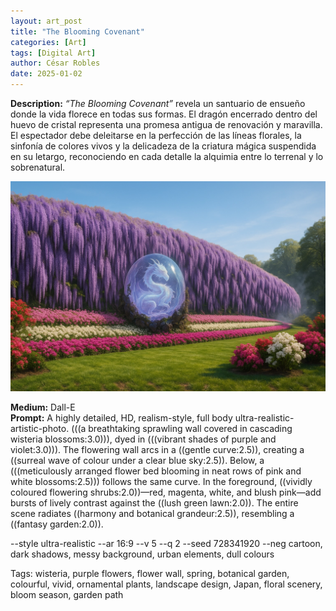 ```yaml
---
layout: art_post
title: "The Blooming Covenant"
categories: [Art]
tags: [Digital Art]
author: César Robles
date: 2025-01-02
---
```

**Description:** *“The Blooming Covenant”* revela un santuario de ensueño donde la vida florece en todas sus formas. El dragón encerrado dentro del huevo de cristal representa una promesa antigua de renovación y maravilla. El espectador debe deleitarse en la perfección de las líneas florales, la sinfonía de colores vivos y la delicadeza de la criatura mágica suspendida en su letargo, reconociendo en cada detalle la alquimia entre lo terrenal y lo sobrenatural.


![The Blooming Covenant](/imag/digital_art/the_blooming_covenant.jpg)

**Medium:** Dall-E\
**Prompt:** A highly detailed, HD, realism-style,  full body ultra-realistic-artistic-photo. (((a breathtaking sprawling wall covered in cascading wisteria blossoms:3.0))), dyed in (((vibrant shades of purple and violet:3.0))). The flowering wall arcs in a ((gentle curve:2.5)), creating a ((surreal wave of colour under a clear blue sky:2.5)). Below, a (((meticulously arranged flower bed blooming in neat rows of pink and white blossoms:2.5))) follows the same curve. In the foreground, ((vividly coloured flowering shrubs:2.0))—red, magenta, white, and blush pink—add bursts of lively contrast against the ((lush green lawn:2.0)). The entire scene radiates ((harmony and botanical grandeur:2.5)), resembling a ((fantasy garden:2.0)).

--style ultra-realistic --ar 16:9 --v 5 --q 2 --seed 728341920 --neg cartoon, dark shadows, messy background, urban elements, dull colours

Tags: wisteria, purple flowers, flower wall, spring, botanical garden, colourful, vivid, ornamental plants, landscape design, Japan, floral scenery, bloom season, garden path